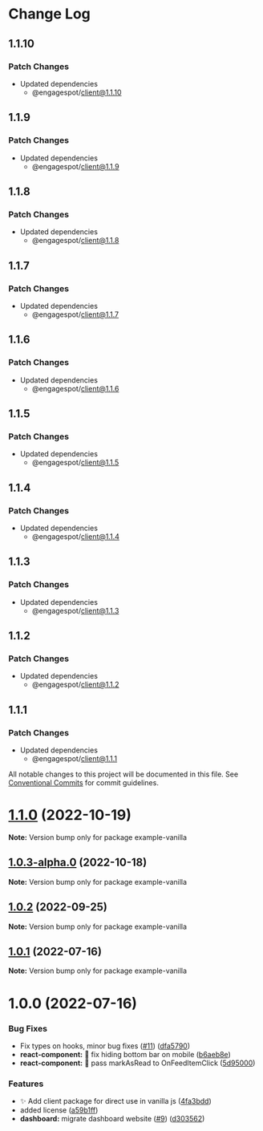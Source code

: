 # Change Log

## 1.1.10

### Patch Changes

- Updated dependencies
  - @engagespot/client@1.1.10

## 1.1.9

### Patch Changes

- Updated dependencies
  - @engagespot/client@1.1.9

## 1.1.8

### Patch Changes

- Updated dependencies
  - @engagespot/client@1.1.8

## 1.1.7

### Patch Changes

- Updated dependencies
  - @engagespot/client@1.1.7

## 1.1.6

### Patch Changes

- Updated dependencies
  - @engagespot/client@1.1.6

## 1.1.5

### Patch Changes

- Updated dependencies
  - @engagespot/client@1.1.5

## 1.1.4

### Patch Changes

- Updated dependencies
  - @engagespot/client@1.1.4

## 1.1.3

### Patch Changes

- Updated dependencies
  - @engagespot/client@1.1.3

## 1.1.2

### Patch Changes

- Updated dependencies
  - @engagespot/client@1.1.2

## 1.1.1

### Patch Changes

- Updated dependencies
  - @engagespot/client@1.1.1

All notable changes to this project will be documented in this file.
See [Conventional Commits](https://conventionalcommits.org) for commit guidelines.

# [1.1.0](https://github.com/Engagespot/engagespot/compare/v1.0.3-alpha.0...v1.1.0) (2022-10-19)

**Note:** Version bump only for package example-vanilla

## [1.0.3-alpha.0](https://github.com/Engagespot/engagespot/compare/v1.0.2...v1.0.3-alpha.0) (2022-10-18)

**Note:** Version bump only for package example-vanilla

## [1.0.2](https://github.com/Engagespot/engagespot/compare/v1.0.1...v1.0.2) (2022-09-25)

**Note:** Version bump only for package example-vanilla

## [1.0.1](https://github.com/Engagespot/engagespot/compare/v1.0.0...v1.0.1) (2022-07-16)

**Note:** Version bump only for package example-vanilla

# 1.0.0 (2022-07-16)

### Bug Fixes

- Fix types on hooks, minor bug fixes ([#11](https://github.com/Engagespot/engagespot/issues/11)) ([dfa5790](https://github.com/Engagespot/engagespot/commit/dfa5790a1f691846ba89ed8fceca3275723dea66))
- **react-component:** :bug: fix hiding bottom bar on mobile ([b6aeb8e](https://github.com/Engagespot/engagespot/commit/b6aeb8e85dcae7097ef4b4345f5040124ac5fb69))
- **react-component:** :bug: pass markAsRead to OnFeedItemClick ([5d95000](https://github.com/Engagespot/engagespot/commit/5d950003a82b27a5d6266ff505eb8e02086861e5))

### Features

- :sparkles: Add client package for direct use in vanilla js ([4fa3bdd](https://github.com/Engagespot/engagespot/commit/4fa3bdd51e1c7e2f2bf3e2b3c3271600f905b5fe))
- added license ([a59b1ff](https://github.com/Engagespot/engagespot/commit/a59b1ff0180d4ca6b8a3ea5d50db9400bd9ef252))
- **dashboard:** migrate dashboard website ([#9](https://github.com/Engagespot/engagespot/issues/9)) ([d303562](https://github.com/Engagespot/engagespot/commit/d303562233ab520fd4ba272338b929681b364494))
